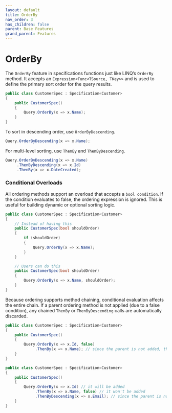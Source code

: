 ```yaml
---
layout: default
title: OrderBy
nav_order: 3
has_children: false
parent: Base Features
grand_parent: Features
---
```


# OrderBy

The `OrderBy` feature in specifications functions just like LINQ’s `OrderBy` method. It accepts an `Expression<Func<TSource, TKey>>` and is used to define the primary sort order for the query results.

```csharp
public class CustomerSpec : Specification<Customer>
{
    public CustomerSpec()
    {
        Query.OrderBy(x => x.Name);
    }
}
```

To sort in descending order, use `OrderByDescending`.

```csharp
Query.OrderByDescending(x => x.Name);
```

For multi-level sorting, use `ThenBy` and `ThenByDescending`.

```csharp
Query.OrderByDescending(x => x.Name)
     .ThenByDescending(x => x.Id)
     .ThenBy(x => x.DateCreated);
```

### Conditional Overloads

All ordering methods support an overload that accepts a `bool condition`. If the condition evaluates to false, the ordering expression is ignored. This is useful for building dynamic or optional sorting logic.

```csharp
public class CustomerSpec : Specification<Customer>
{
    // Instead of having this
    public CustomerSpec(bool shouldOrder)
    {
        if (shouldOrder)
        {
            Query.OrderBy(x => x.Name);
        }
    }

    // Users can do this
    public CustomerSpec(bool shouldOrder)
    {
        Query.OrderBy(x => x.Name, shouldOrder);
    }
}
```

Because ordering supports method chaining, conditional evaluation affects the entire chain. If a parent ordering method is not applied (due to a false condition), any chained `ThenBy` or `ThenByDescending` calls are automatically discarded.

```csharp
public class CustomerSpec : Specification<Customer>
{
    public CustomerSpec()
    {
        Query.OrderBy(x => x.Id, false)
             .ThenBy(x => x.Name); // since the parent is not added, this also will be discarded
    }
}

public class CustomerSpec : Specification<Customer>
{
    public CustomerSpec()
    {
        Query.OrderBy(x => x.Id) // it will be added
             .ThenBy(x => x.Name, false) // it won't be added
             .ThenByDescending(x => x.Email); // since the parent is not added, this also will be discarded
    }
}
```
